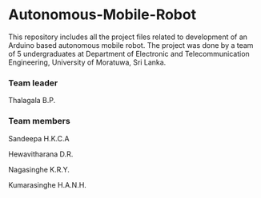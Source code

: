 # Autonomous-Mobile-Robot

This repository includes all the project files related to development of an Arduino based autonomous mobile robot.
The project was done by a team of 5 undergraduates at Department of Electronic and Telecommunication Engineering,
University of Moratuwa, Sri Lanka.

### Team leader   
Thalagala B.P.

### Team members
Sandeepa H.K.C.A

Hewavitharana D.R.

Nagasinghe K.R.Y.

Kumarasinghe H.A.N.H.

